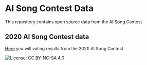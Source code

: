 # AI Song Contest Data
This repository contains open source data from the AI Song Contest

## 2020 AI Song Contest data 
[Here](https://github.com/AI-Song-Contest/ai-song-contest-data/tree/main/2020) you will voting results from the 2020 AI Song Contest

[![License: CC BY-NC-SA 4.0](https://img.shields.io/badge/License-CC%20BY--NC--SA%204.0-lightgrey.svg)](https://creativecommons.org/licenses/by-nc-sa/4.0/)

